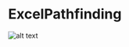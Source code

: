 # ExcelPathfinding

![alt text][logo]

[logo]: httpsL//github.com/stelios7/excelpathfinding/preview.gif "Preview"

